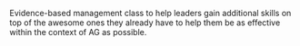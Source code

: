 Evidence-based management class to help leaders gain additional skills on top of the awesome ones they already have to help them be as effective within the context of AG as possible.